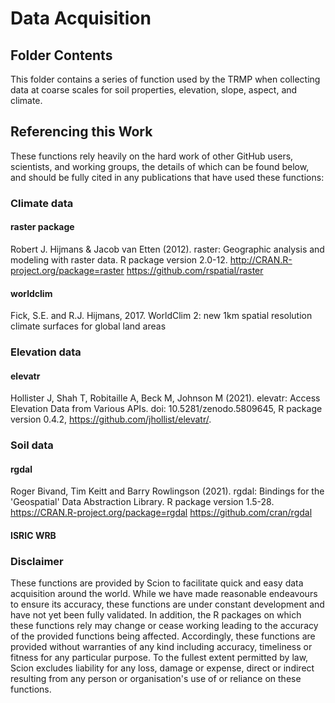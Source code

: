 # Data Acquisition

## Folder Contents

This folder contains a series of function used by the TRMP when collecting data at coarse scales for soil properties, elevation, slope, aspect, and climate.

## Referencing this Work

These functions rely heavily on the hard work of other GitHub users, scientists, and working groups, the details of which can be found below, and should be fully cited in any publications that have used these functions:

### Climate data

#### raster package
Robert J. Hijmans & Jacob van Etten (2012). raster: Geographic analysis and modeling with raster data. R package version 2.0-12. http://CRAN.R-project.org/package=raster
https://github.com/rspatial/raster

#### worldclim
Fick, S.E. and R.J. Hijmans, 2017. WorldClim 2: new 1km spatial resolution climate surfaces for global land areas

### Elevation data

#### elevatr
Hollister J, Shah T, Robitaille A, Beck M, Johnson M (2021). elevatr: Access Elevation Data from Various APIs. doi: 10.5281/zenodo.5809645, R package version 0.4.2, https://github.com/jhollist/elevatr/.

### Soil data

#### rgdal
Roger Bivand, Tim Keitt and Barry Rowlingson (2021). rgdal: Bindings for the 'Geospatial' Data Abstraction Library. R package version 1.5-28. https://CRAN.R-project.org/package=rgdal
https://github.com/cran/rgdal

#### ISRIC WRB




### Disclaimer

These functions are provided by Scion to facilitate quick and easy data acquisition around the world. While we have made reasonable endeavours to ensure its accuracy, these functions are under constant development and have not yet been fully validated. In addition, the R packages on which these functions rely may change or cease working leading to the accuracy of the provided functions being affected. Accordingly, these functions are provided without warranties of any kind including accuracy, timeliness or fitness for any particular purpose. To the fullest extent permitted by law, Scion excludes liability for any loss, damage or expense, direct or indirect resulting from any person or organisation's use of or reliance on these functions.
